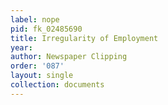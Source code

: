 ```yaml
---
label: nope
pid: fk_02485690
title: Irregularity of Employment
year: 
author: Newspaper Clipping
order: '087'
layout: single
collection: documents
---
```

